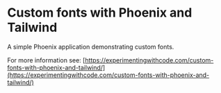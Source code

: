 # Custom fonts with Phoenix and Tailwind

A simple Phoenix application demonstrating custom fonts.

For more information see: [https://experimentingwithcode.com/custom-fonts-with-phoenix-and-tailwind/](https://experimentingwithcode.com/custom-fonts-with-phoenix-and-tailwind/)
